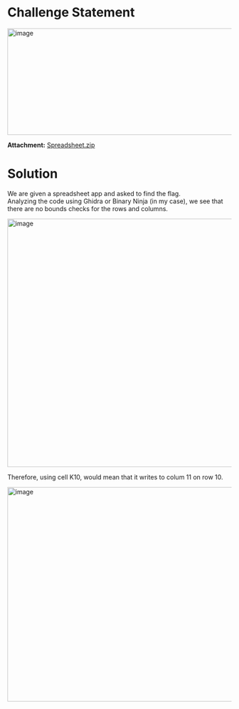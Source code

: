 # Challenge Statement
<img width="1118" height="239" alt="image" src="https://github.com/user-attachments/assets/e4bbbb89-2fd1-42b8-8bbd-88825f19fa2e" />

**Attachment:** [Spreadsheet.zip](https://github.com/harishkannan05/MetaCTF-Writeups/blob/main/August/Attachments/spreadsheet.zip)
# Solution
We are given a spreadsheet app and asked to find the flag.  
Analyzing the code using Ghidra or Binary Ninja (in my case), we see that there are no bounds checks for the rows and columns.  

<img width="1097" height="557" alt="image" src="https://github.com/user-attachments/assets/384ecfe1-f153-40bc-b8c5-bf3f48c17654" />

Therefore, using cell K10, would mean that it writes to colum 11 on row 10.  

<img width="797" height="481" alt="image" src="https://github.com/user-attachments/assets/a83ba78a-192a-475c-98a9-66e1057307ac" />
